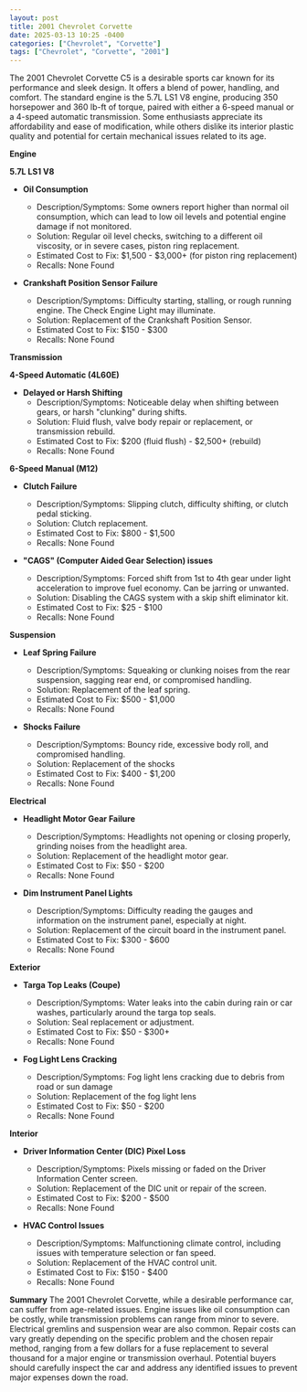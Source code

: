 ```yaml
---
layout: post
title: 2001 Chevrolet Corvette
date: 2025-03-13 10:25 -0400
categories: ["Chevrolet", "Corvette"]
tags: ["Chevrolet", "Corvette", "2001"]
---
```

The 2001 Chevrolet Corvette C5 is a desirable sports car known for its performance and sleek design. It offers a blend of power, handling, and comfort. The standard engine is the 5.7L LS1 V8 engine, producing 350 horsepower and 360 lb-ft of torque, paired with either a 6-speed manual or a 4-speed automatic transmission. Some enthusiasts appreciate its affordability and ease of modification, while others dislike its interior plastic quality and potential for certain mechanical issues related to its age.

**Engine**

**5.7L LS1 V8**

*   **Oil Consumption**
    *   Description/Symptoms: Some owners report higher than normal oil consumption, which can lead to low oil levels and potential engine damage if not monitored.
    *   Solution: Regular oil level checks, switching to a different oil viscosity, or in severe cases, piston ring replacement.
    *   Estimated Cost to Fix: $1,500 - $3,000+ (for piston ring replacement)
    *   Recalls: None Found

*   **Crankshaft Position Sensor Failure**
    *   Description/Symptoms: Difficulty starting, stalling, or rough running engine. The Check Engine Light may illuminate.
    *   Solution: Replacement of the Crankshaft Position Sensor.
    *   Estimated Cost to Fix: $150 - $300
    *   Recalls: None Found

**Transmission**

**4-Speed Automatic (4L60E)**

*   **Delayed or Harsh Shifting**
    *   Description/Symptoms: Noticeable delay when shifting between gears, or harsh "clunking" during shifts.
    *   Solution: Fluid flush, valve body repair or replacement, or transmission rebuild.
    *   Estimated Cost to Fix: $200 (fluid flush) - $2,500+ (rebuild)
    *   Recalls: None Found

**6-Speed Manual (M12)**

*   **Clutch Failure**
    *   Description/Symptoms: Slipping clutch, difficulty shifting, or clutch pedal sticking.
    *   Solution: Clutch replacement.
    *   Estimated Cost to Fix: $800 - $1,500
    *   Recalls: None Found

*   **"CAGS" (Computer Aided Gear Selection) issues**
    *   Description/Symptoms: Forced shift from 1st to 4th gear under light acceleration to improve fuel economy. Can be jarring or unwanted.
    *   Solution: Disabling the CAGS system with a skip shift eliminator kit.
    *   Estimated Cost to Fix: $25 - $100
    *   Recalls: None Found

**Suspension**

*   **Leaf Spring Failure**
    *   Description/Symptoms: Squeaking or clunking noises from the rear suspension, sagging rear end, or compromised handling.
    *   Solution: Replacement of the leaf spring.
    *   Estimated Cost to Fix: $500 - $1,000
    *   Recalls: None Found

*   **Shocks Failure**
    *   Description/Symptoms: Bouncy ride, excessive body roll, and compromised handling.
    *   Solution: Replacement of the shocks
    *   Estimated Cost to Fix: $400 - $1,200
    *   Recalls: None Found

**Electrical**

*   **Headlight Motor Gear Failure**
    *   Description/Symptoms: Headlights not opening or closing properly, grinding noises from the headlight area.
    *   Solution: Replacement of the headlight motor gear.
    *   Estimated Cost to Fix: $50 - $200
    *   Recalls: None Found

*   **Dim Instrument Panel Lights**
    * Description/Symptoms: Difficulty reading the gauges and information on the instrument panel, especially at night.
    * Solution: Replacement of the circuit board in the instrument panel.
    * Estimated Cost to Fix: $300 - $600
    * Recalls: None Found

**Exterior**

*   **Targa Top Leaks (Coupe)**
    *   Description/Symptoms: Water leaks into the cabin during rain or car washes, particularly around the targa top seals.
    *   Solution: Seal replacement or adjustment.
    *   Estimated Cost to Fix: $50 - $300+
    *   Recalls: None Found

*   **Fog Light Lens Cracking**
    *   Description/Symptoms: Fog light lens cracking due to debris from road or sun damage
    *   Solution: Replacement of the fog light lens
    *   Estimated Cost to Fix: $50 - $200
    *   Recalls: None Found

**Interior**

*   **Driver Information Center (DIC) Pixel Loss**
    *   Description/Symptoms: Pixels missing or faded on the Driver Information Center screen.
    *   Solution: Replacement of the DIC unit or repair of the screen.
    *   Estimated Cost to Fix: $200 - $500
    *   Recalls: None Found

*   **HVAC Control Issues**
    *   Description/Symptoms: Malfunctioning climate control, including issues with temperature selection or fan speed.
    *   Solution: Replacement of the HVAC control unit.
    *   Estimated Cost to Fix: $150 - $400
    *   Recalls: None Found

**Summary**
The 2001 Chevrolet Corvette, while a desirable performance car, can suffer from age-related issues. Engine issues like oil consumption can be costly, while transmission problems can range from minor to severe. Electrical gremlins and suspension wear are also common. Repair costs can vary greatly depending on the specific problem and the chosen repair method, ranging from a few dollars for a fuse replacement to several thousand for a major engine or transmission overhaul. Potential buyers should carefully inspect the car and address any identified issues to prevent major expenses down the road.


